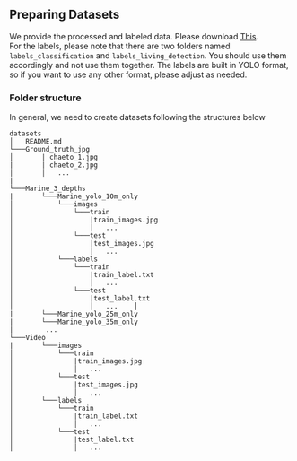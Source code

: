 ## Preparing Datasets

We provide the processed and labeled data. Please download [This](https://outlookuga-my.sharepoint.com/:f:/g/personal/fl79416_uga_edu/EhtmuP6IOTpErtRhcVR3s-oBegeA4cOb46Bkpel6eyMDFg?e=C1dewu).  
For the labels, please note that there are two folders named `labels_classification` and `labels_living_detection`. You should use them accordingly and not use them together. The labels are built in YOLO format, so if you want to use any other format, please adjust as needed. 

### Folder structure
In general, we need to create datasets following the structures below

    datasets
    │   README.md
    └───Ground_truth_jpg
    │       | chaeto_1.jpg
    |       | chaeto_2.jpg
    │       │   ...
    |   
    └───Marine_3_depths
    |       └───Marine_yolo_10m_only
    │           └───images
    │               └───train
    │                   |train_images.jpg
    │                   │   ...
    │               └───test
    │                   |test_images.jpg
    │                   │   ...
    │           └───labels
    │               └───train
    │                   |train_label.txt
    │                   │   ...
    │               └───test
    │                   |test_label.txt
    │                   │   ...    │           
    |       └───Marine_yolo_25m_only
    |       └───Marine_yolo_35m_only
    |        ...
    └───Video
    |       └───images
    │           └───train
    │               |train_images.jpg
    │               │   ...
    │           └───test
    │               |test_images.jpg
    │               │   ...
    │       └───labels
    │           └───train
    │               |train_label.txt
    │               │   ...
    │           └───test
    │               |test_label.txt
    │               │   ...

